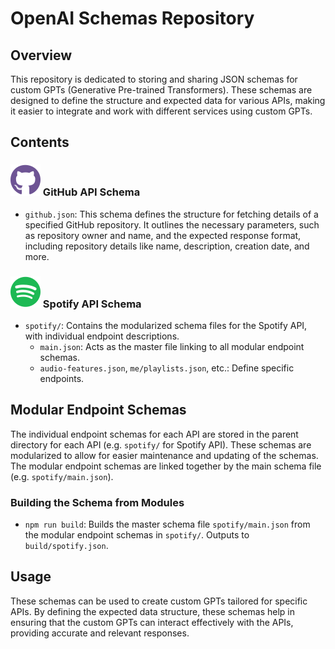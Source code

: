 # OpenAI Schemas Repository

## Overview

This repository is dedicated to storing and sharing JSON schemas for custom GPTs (Generative Pre-trained Transformers). These schemas are designed to define the structure and expected data for various APIs, making it easier to integrate and work with different services using custom GPTs.

## Contents

### ![Github Logo](assets/github.svg) GitHub API Schema

- `github.json`: This schema defines the structure for fetching details of a specified GitHub repository. It outlines the necessary parameters, such as repository owner and name, and the expected response format, including repository details like name, description, creation date, and more.

### ![Spotify Logo](assets/spotify.svg) Spotify API Schema

- `spotify/`: Contains the modularized schema files for the Spotify API, with individual endpoint descriptions.
  - `main.json`: Acts as the master file linking to all modular endpoint schemas.
  - `audio-features.json`, `me/playlists.json`, etc.: Define specific endpoints.

## Modular Endpoint Schemas

The individual endpoint schemas for each API are stored in the parent directory for each API (e.g. `spotify/` for Spotify API). These schemas are modularized to allow for easier maintenance and updating of the schemas. The modular endpoint schemas are linked together by the main schema file (e.g. `spotify/main.json`).

### Building the Schema from Modules

- `npm run build`: Builds the master schema file `spotify/main.json` from the modular endpoint schemas in `spotify/`. Outputs to `build/spotify.json`.

## Usage

These schemas can be used to create custom GPTs tailored for specific APIs. By defining the expected data structure, these schemas help in ensuring that the custom GPTs can interact effectively with the APIs, providing accurate and relevant responses.
